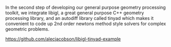 In the second step of developing our general purpose geometry processing toolkit, we integrate libigl, a great general purpose C++ geometry processing library, and an autodiff library called tinyad which makes it convenient to code up 2nd order newtons method style solvers for complex geometric problems.  

https://github.com/alecjacobson/libigl-tinyad-example